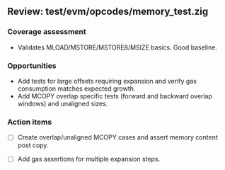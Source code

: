 ## Review: test/evm/opcodes/memory_test.zig

### Coverage assessment

- Validates MLOAD/MSTORE/MSTORE8/MSIZE basics. Good baseline.

### Opportunities

- Add tests for large offsets requiring expansion and verify gas consumption matches expected growth.
- Add MCOPY overlap specific tests (forward and backward overlap windows) and unaligned sizes.

### Action items

- [ ] Create overlap/unaligned MCOPY cases and assert memory content post copy.
- [ ] Add gas assertions for multiple expansion steps.


